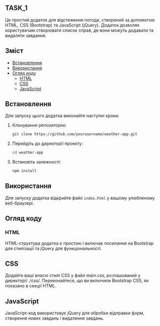 ## TASK_1

Це простий додаток для відстеження погоди, створений за допомогою HTML, CSS (Bootstrap) та JavaScript (jQuery). Додаток дозволяє користувачам створювати список справ, де вони можуть додавати та видаляти завдання.

## Зміст
- [Встановлення](#встановлення)
- [Використання](#використання)
- [Огляд коду](#огляд-коду)
  - [HTML](#html)
  - [CSS](#css)
  - [JavaScript](#javascript)

## Встановлення

Для запуску цього додатка виконайте наступні кроки:

1. Клонування репозиторію:
    ```sh
    git clone https://github.com/yourusername/weather-app.git
    ```
2. Перейдіть до директорії проекту:
    ```sh
    cd weather-app
    ```
3. Встановіть залежності:
    ```sh
    npm install
    ```

## Використання

Для запуску додатка відкрийте файл `index.html` у вашому улюбленому веб-браузері.

## Огляд коду

### HTML

HTML-структура додатка є простою і включає посилання на Bootstrap для стилізації та jQuery для функціональності.

## CSS

Додайте ваші власні стилі CSS у файл main.css, розташований у директорії ./css/. Переконайтеся, що ви включили Bootstrap CSS, як показано в секції HTML.

## JavaScript

JavaScript-код використовує jQuery для обробки відправки форм, створення нових завдань і видалення завдань.

